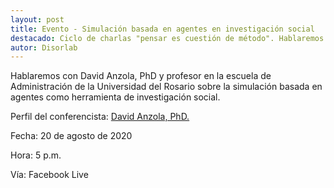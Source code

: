 ```yaml
---
layout: post
title: Evento - Simulación basada en agentes en investigación social
destacado: Ciclo de charlas "pensar es cuestión de método". Hablaremos con David Anzola sobre la simulación basada en agentes y sus posibilidades para la investigación social.
autor: Disorlab
--- 
```


Hablaremos con David Anzola, PhD y profesor en la escuela de Administración de la Universidad del Rosario sobre la simulación basada en agentes como herramienta de investigación social.

Perfil del conferencista: [David Anzola, PhD.](https://pure.urosario.edu.co/en/persons/david-enrique-anzola-pinzon)

Fecha: 20 de agosto de 2020

Hora: 5 p.m.

Vía: Facebook Live

